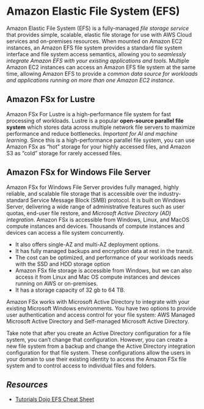# Amazon Elastic File System (EFS)

Amazon Elastic File System (EFS) is a fully-managed _file storage service_ that provides simple, scalable, elastic file storage for use with AWS Cloud services and on-premises resources. When mounted on Amazon EC2 instances, an Amazon EFS file system provides a standard file system interface and file system access semantics, allowing you to _seamlessly integrate Amazon EFS with your existing applications and tools_. Multiple Amazon EC2 instances can access an Amazon EFS file system at the same time, allowing Amazon EFS to provide a _common data source for workloads and applications running on more than one Amazon EC2 instance_.

## Amazon FSx for Lustre

Amazon FSx For Lustre is a high-performance file system for fast processing of workloads. Lustre is a popular **open-source parallel file system** which stores data across multiple network file servers to maximize performance and reduce bottlenecks. _Important for AI and machine learning_. Since this is a high-performance parallel file system, you can use Amazon FSx as “hot” storage for your highly accessed files, and Amazon S3 as “cold” storage for rarely accessed files.

## Amazon FSx for Windows File Server

Amazon FSx for Windows File Server provides fully managed, highly reliable, and scalable file storage that is accessible over the industry-standard Service Message Block (SMB) protocol. It is built on Windows Server, delivering a wide range of administrative features such as user quotas, end-user file restore, and _Microsoft Active Directory (AD) integration_. Amazon FSx is accessible from Windows, Linux, and MacOS compute instances and devices. Thousands of compute instances and devices can access a file system concurrently.

- It also offers single-AZ and multi-AZ deployment options.
- It has fully managed backups and encryption data at rest in the transit.
- The cost can be optimized, and performance of your workloads needs with the SSD and HDD storage option
- Amazon FSx file storage is accessible from Windows, but we can also access it from Linux and Mac OS compute instances and devices running on AWS or on-premises.
- It has a storage capacity of 32 gb to 64 TB.

Amazon FSx works with Microsoft Active Directory to integrate with your existing Microsoft Windows environments. You have two options to provide user authentication and access control for your file system: AWS Managed Microsoft Active Directory and Self-managed Microsoft Active Directory.

Take note that after you create an Active Directory configuration for a file system, you can’t change that configuration. However, you can create a new file system from a backup and change the Active Directory integration configuration for that file system. These configurations allow the users in your domain to use their existing identity to access the Amazon FSx file system and to control access to individual files and folders.

## *Resources*

- [Tutorials Dojo EFS Cheat Sheet](https://tutorialsdojo.com/amazon-efs/)